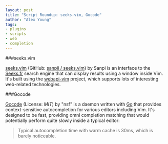 ```yaml
---
layout: post
title: "Script Roundup: seeks.vim, Gocode"
author: "Alex Young"
tags: 
- plugins
- scripts
- web
- completion
---
```


###seeks.vim

[seeks.vim](http://www.vim.org/scripts/script.php?script_id=4143) (GitHub: [sanpii / seeks.vim](https://github.com/sanpii/seeks.vim)) by Sanpi is an interface to the [Seeks.fr](http://seeks.fr/) search engine that can display results using a window inside Vim.  It's built using the [webapi-vim](https://github.com/mattn/webapi-vim) project, which supports lots of interesting web-related technologies.

###Gocode

[Gocode](https://github.com/nsf/gocode) (License: _MIT_) by "nsf" is a daemon written with [Go](http://golang.org/) that provides context-sensitive autocompletion for various editors including Vim.  It's designed to be fast, providing omni completion matching that would potentially perform quite slowly inside a typical editor:

> Typical autocompletion time with warm cache is 30ms, which is barely noticeable.
